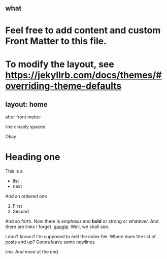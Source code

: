 what
---
# Feel free to add content and custom Front Matter to this file.
# To modify the layout, see https://jekyllrb.com/docs/themes/#overriding-theme-defaults

layout: home
---
after front matter

line
closely spaced

Okay

# Heading one

This is a

- list
- next

And an ordered one

1. First
1. Second

And so forth. Now there is *emphasis* and **bold** or strong or
whatever. And there are links I forget. [google](http://google.com).
Well, we shall see.

I don't know if I'm supposed to edit the index file. Where does the
list of posts end up? Gonna leave some newlines





line. And more at the end.






